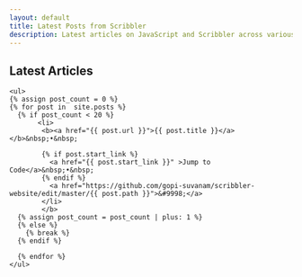 ```yaml
---
layout: default
title: Latest Posts from Scribbler
description: Latest articles on JavaScript and Scribbler across various sub-topics incliding AI/ML, XR, Scientific Computing, and Financial Computing.
---
```



<div class="container">

  

  <h2>Latest Articles</h2>
  <div class="row">
    

    <ul>
    {% assign post_count = 0 %}
    {% for post in  site.posts %}
      {% if post_count < 20 %}
           <li>
            <b><a href="{{ post.url }}">{{ post.title }}</a></b>&nbsp;•&nbsp;

            {% if post.start_link %}
              <a href="{{ post.start_link }}" >Jump to Code</a>&nbsp;•&nbsp;
            {% endif %}
              <a href="https://github.com/gopi-suvanam/scribbler-website/edit/master/{{ post.path }}">&#9998;</a>
            </li>
            </b>
      {% assign post_count = post_count | plus: 1 %}
      {% else %}
        {% break %}
      {% endif %}
      
      {% endfor %}
    </ul>
  </div>
</div>
